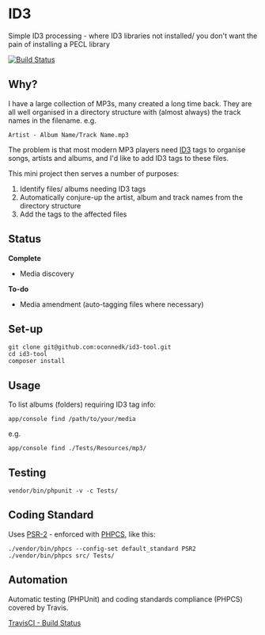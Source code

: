 ID3
===

Simple ID3 processing - where ID3 libraries not installed/ you don't want the pain of installing a PECL library

[![Build Status](https://img.shields.io/travis/oconnedk/id3-tool.svg?style=flat-square)](https://travis-ci.org/oconnedk/id3-tool)

Why?
----

I have a large collection of MP3s, many created a long time back. They are all well organised in a directory structure with (almost always) the track names in the filename.
e.g.

    Artist - Album Name/Track Name.mp3

The problem is that most modern MP3 players need [ID3](https://en.wikipedia.org/wiki/ID3) tags to organise songs, artists and albums, and I'd like to add ID3 tags to these files.

This mini project then serves a number of purposes:

1. Identify files/ albums needing ID3 tags
2. Automatically conjure-up the artist, album and track names from the directory structure
3. Add the tags to the affected files

Status
------

**Complete**

- Media discovery

**To-do**

- Media amendment (auto-tagging files where necessary)


Set-up
------

    git clone git@github.com:oconnedk/id3-tool.git
    cd id3-tool
    composer install

Usage
-----

To list albums (folders) requiring ID3 tag info:

    app/console find /path/to/your/media

e.g.

    app/console find ./Tests/Resources/mp3/

Testing
-------

    vendor/bin/phpunit -v -c Tests/


Coding Standard
---------------

Uses [PSR-2](https://github.com/php-fig/fig-standards/blob/master/accepted/PSR-2-coding-style-guide.md) - enforced with [PHPCS](https://github.com/squizlabs/PHP_CodeSniffer), like this:

    ./vendor/bin/phpcs --config-set default_standard PSR2
    ./vendor/bin/phpcs src/ Tests/


Automation
----------

Automatic testing (PHPUnit) and coding standards compliance (PHPCS) covered by Travis.

[TravisCI - Build Status](https://travis-ci.org/oconnedk/id3-tool/builds)
